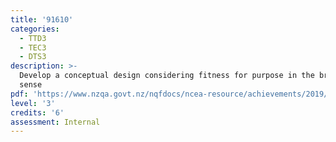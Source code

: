 ```yaml
---
title: '91610'
categories:
  - TTD3
  - TEC3
  - DTS3
description: >-
  Develop a conceptual design considering fitness for purpose in the broadest
  sense
pdf: 'https://www.nzqa.govt.nz/nqfdocs/ncea-resource/achievements/2019/as91610.pdf'
level: '3'
credits: '6'
assessment: Internal
---
```


